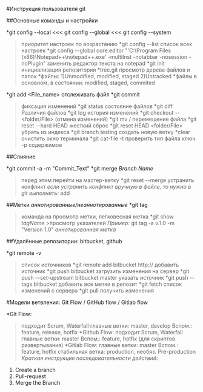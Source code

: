 #Инструкция пользователя git

##Основные команды и настройки

*git config --local <<< git config --global <<< git config --system 
>приоритет настроек по возрастанию
*git config --list 
>список всех настроек
*git config --global core.editor "'C:\Program Files (x86)\Notepad++\notepad++.exe' -multiInst -notabbar -nosession -noPlugin" 
>заменить редактор текста на notepad
*git init 
>инициализация репозитория
*tree.git 
>просмотр дерева файлов и папок
*файлы: 1)Unmodified, modified, staged 2)Untracked
*файлы в основном, в состоянии: modified, staged, commited

*git add <File_name> отслеживать файл
*git commit 
>фиксация изменений
*git status 
>состояние файлов
*git diff 
>Различия файлов
*git log 
>история изменений
*git checkout --<folder/File> (отмена изменений)
*git mv <File Folder>/ 
>перемещение файла
*git reset --hard HEAD 
>жесткий сброс 
*git reset HEAD <folder/File> 
>убрать из индекса
*git branch testing 
>создать новую ветку
*clear 
>очистить окно терминала
*git cat-file -t <Hash-code> 
>проверить тип файла ключ -p содержимое

##Слияние

*git commit -a -m "Commit_Text"
*git merge *Branch Name* 
>перед этим перейти на мастер-ветку
*git reset --merge 
>устранить конфликт
*если устранить конфликт вручную в файле, то нужно в git выполнить:* add <FileName>

##Метки
*аннотированные/неаннотированные*
*git tag 
>команда на просмотр метки, легковесная метка
*git show *tagName* >просмотр указателей
*Пример:* git tag -a v.1.0 -m "Version 1.0" *аннотированная метка*

##Удалённые репозитории: bitbucket, github

*git remote -v 
>список источников
*git remote add bitbucket http:// 
>добавить источник
*git push bitbucket 
>загрузить изменения на сервер
*git push --set-upstream bitbucket master 
>указать источник
*git push --tags bitbucket 
>добавить все метки в репозит
*git fetch 
>список изменений с сервера
*git pull 
>получить изменения

#Модели ветвления: Git Flow / GitHub flow / Gitlab flow

*Git Flow: 
>подходит Scrum, Waterfall главные ветки: master, develop Вспом.: feature, release, hotfix
*Github Flow: 
>подходит Scrum, Waterfall главные ветки: master Вспом.: feature, hotfix (для скриптов развертывания)
*Gitlab Flow: 
>главные ветки: master Вспом.: feature, hotfix стабильная ветка: production, необяз. Pre-production
*Краткая инструкция последовательности действий:*
1. Create a branch 
2. Pull-request 
3. Merge the Branch
